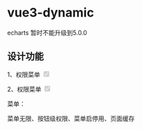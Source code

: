 # vue3-dynamic
echarts 暂时不能升级到5.0.0

## 设计功能
1、权限菜单 <input type="checkbox" disabled checked/>

2、权限菜单 <input type="checkbox" disabled checked/>

菜单：

菜单无限、按钮级权限、菜单启停用、页面缓存
